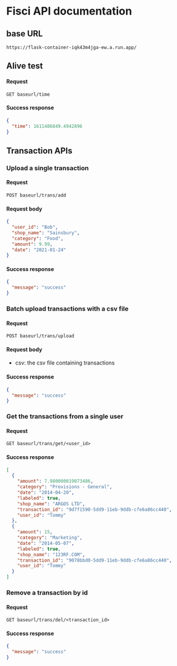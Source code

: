# Fisci API documentation

## base URL

```
https://flask-container-iqk43m4jga-ew.a.run.app/
```

## Alive test

#### Request

```
GET baseurl/time
```

#### Success response

```json
{
  "time": 1611486849.4942896
}
```

## Transaction APIs

### Upload a single transaction

#### Request

```
POST baseurl/trans/add
```

#### Request body

```json
{
  "user_id": "Bob",
  "shop_name": "Sainsbury",
  "category": "Food",
  "amount": 9.99,
  "date": "2021-01-24"
}
```

#### Success response

```json
{
  "message": "success"
}
```

### Batch upload transactions with a csv file

#### Request

```
POST baseurl/trans/upload
```

#### Request body

- csv: the csv file containing transactions

#### Success response

```json
{
  "message": "success"
}
```

### Get the transactions from a single user

#### Request

```
GET baseurl/trans/get/<user_id>
```

#### Success response

```json
[
  {
    "amount": 7.980000019073486,
    "category": "Provisions - General",
    "date": "2014-04-20",
    "labeled": true,
    "shop_name": "ARGOS LTD",
    "transaction_id": "9d7f1590-5dd9-11eb-9ddb-cfe6a86cc440",
    "user_id": "Tommy"
  },
  {
    "amount": 15,
    "category": "Marketing",
    "date": "2014-05-07",
    "labeled": true,
    "shop_name": "123RF.COM",
    "transaction_id": "9078bbd0-5dd9-11eb-9ddb-cfe6a86cc440",
    "user_id": "Tommy"
  }
]
```

### Remove a transaction by id

#### Request

```
GET baseurl/trans/del/<transaction_id>
```

#### Success response

```json
{
  "message": "success"
}
```
